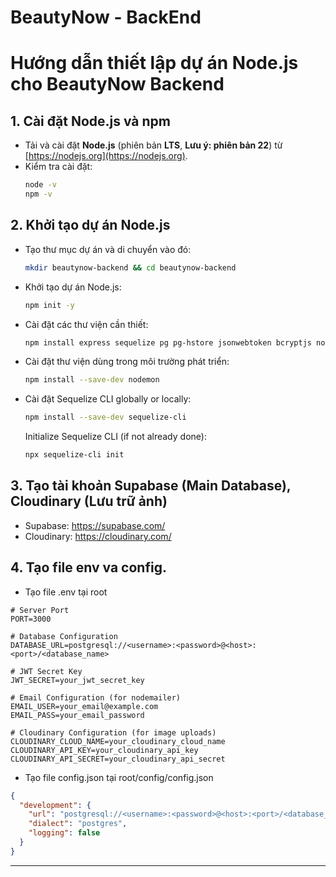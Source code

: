# BeautyNow - BackEnd


# Hướng dẫn thiết lập dự án Node.js cho BeautyNow Backend

## 1. Cài đặt Node.js và npm

- Tải và cài đặt **Node.js** (phiên bản **LTS**, **Lưu ý: phiên bản 22**) từ [https://nodejs.org](https://nodejs.org).
- Kiểm tra cài đặt:
  ```bash
  node -v
  npm -v
  ```

## 2. Khởi tạo dự án Node.js

* Tạo thư mục dự án và di chuyển vào đó:

  ```bash
  mkdir beautynow-backend && cd beautynow-backend
  ```

* Khởi tạo dự án Node.js:

  ```bash
  npm init -y
  ```

* Cài đặt các thư viện cần thiết:

  ```bash
  npm install express sequelize pg pg-hstore jsonwebtoken bcryptjs nodemailer multer dotenv inquirer cloudinary socket.io http
  ```

* Cài đặt thư viện dùng trong môi trường phát triển:

  ```bash
  npm install --save-dev nodemon
  ```

* Cài đặt Sequelize CLI globally or locally:
  ```bash
  npm install --save-dev sequelize-cli
  ```
  Initialize Sequelize CLI (if not already done):
  ```bash
  npx sequelize-cli init
  ```

## 3. Tạo tài khoản Supabase (Main Database), Cloudinary (Lưu trữ ảnh)

* Supabase: https://supabase.com/
* Cloudinary: https://cloudinary.com/

## 4. Tạo file env va config.

* Tạo file .env tại root
```
# Server Port
PORT=3000

# Database Configuration
DATABASE_URL=postgresql://<username>:<password>@<host>:<port>/<database_name>

# JWT Secret Key
JWT_SECRET=your_jwt_secret_key

# Email Configuration (for nodemailer)
EMAIL_USER=your_email@example.com
EMAIL_PASS=your_email_password

# Cloudinary Configuration (for image uploads)
CLOUDINARY_CLOUD_NAME=your_cloudinary_cloud_name
CLOUDINARY_API_KEY=your_cloudinary_api_key
CLOUDINARY_API_SECRET=your_cloudinary_api_secret
```

* Tạo file config.json tại root/config/config.json
```json
{
  "development": {
    "url": "postgresql://<username>:<password>@<host>:<port>/<database_name>",
    "dialect": "postgres",
    "logging": false
  }
}
```
---
